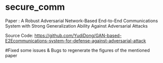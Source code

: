 # secure_comm

Paper : A Robust Adversarial Network-Based End-to-End Communications System with Strong Generalization Ability Against Adversarial Attacks

Source Code: https://github.com/YudiDong/GAN-based-E2Ecommunications-system-for-defense-against-adversarial-attack

#Fixed some issues & Bugs to regenerate the figures of the mentioned paper
